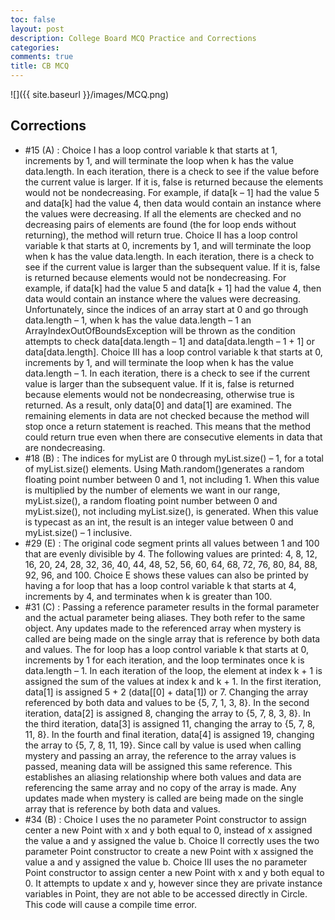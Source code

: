```yaml
---
toc: false
layout: post
description: College Board MCQ Practice and Corrections
categories: 
comments: true
title: CB MCQ
---
```


![]({{ site.baseurl }}/images/MCQ.png)

## Corrections
- #15 (A) : Choice I has a loop control variable k that starts at 1, increments by 1, and will terminate the loop when k has the value data.length. In each iteration, there is a check to see if the value before the current value is larger. If it is, false is returned because the elements would not be nondecreasing. For example, if data[k – 1] had the value 5 and data[k] had the value 4, then data would contain an instance where the values were decreasing. If all the elements are checked and no decreasing pairs of elements are found (the for loop ends without returning), the method will return true. Choice II has a loop control variable k that starts at 0, increments by 1, and will terminate the loop when k has the value data.length. In each iteration, there is a check to see if the current value is larger than the subsequent value. If it is, false is returned because elements would not be nondecreasing. For example, if data[k] had the value 5 and data[k + 1] had the value 4, then data would contain an instance where the values were decreasing. Unfortunately, since the indices of an array start at 0 and go through data.length – 1, when k has the value data.length – 1 an ArrayIndexOutOfBoundsException will be thrown as the condition attempts to check data[data.length – 1] and data[data.length – 1 + 1] or data[data.length]. Choice III has a loop control variable k that starts at 0, increments by 1, and will terminate the loop when k has the value data.length – 1. In each iteration, there is a check to see if the current value is larger than the subsequent value. If it is, false is returned because elements would not be nondecreasing, otherwise true is returned. As a result, only data[0] and data[1] are examined. The remaining elements in data are not checked because the method will stop once a return statement is reached. This means that the method could return true even when there are consecutive elements in data that are nondecreasing.
- #18 (B) : The indices for myList are 0 through myList.size() – 1, for a total of myList.size() elements. Using Math.random()generates a random floating point number between 0 and 1, not including 1. When this value is multiplied by the number of elements we want in our range, myList.size(), a random floating point number between 0 and myList.size(), not including myList.size(), is generated. When this value is typecast as an int, the result is an integer value between 0 and myList.size() – 1 inclusive.
- #29 (E) : The original code segment prints all values between 1 and 100 that are evenly divisible by 4. The following values are printed: 4, 8, 12, 16, 20, 24, 28, 32, 36, 40, 44, 48, 52, 56, 60, 64, 68, 72, 76, 80, 84, 88, 92, 96, and 100. Choice E shows these values can also be printed by having a for loop that has a loop control variable k that starts at 4, increments by 4, and terminates when k is greater than 100.
- #31 (C) : Passing a reference parameter results in the formal parameter and the actual parameter being aliases. They both refer to the same object. Any updates made to the referenced array when mystery is called are being made on the single array that is reference by both data and values. The for loop has a loop control variable k that starts at 0, increments by 1 for each iteration, and the loop terminates once k is data.length – 1. In each iteration of the loop, the element at index k + 1 is assigned the sum of the values at index k and k + 1. In the first iteration, data[1] is assigned 5 + 2 (data[[0] + data[1]) or 7. Changing the array referenced by both data and values to be {5, 7, 1, 3, 8}. In the second iteration, data[2] is assigned 8, changing the array to {5, 7, 8, 3, 8}. In the third iteration, data[3] is assigned 11, changing the array to {5, 7, 8, 11, 8}. In the fourth and final iteration, data[4] is assigned 19, changing the array to {5, 7, 8, 11, 19}. Since call by value is used when calling mystery and passing an array, the reference to the array values is passed, meaning data will be assigned this same reference. This establishes an aliasing relationship where both values and data are referencing the same array and no copy of the array is made. Any updates made when mystery is called are being made on the single array that is reference by both data and values.
- #34 (B) : Choice I uses the no parameter Point constructor to assign center a new Point with x and y both equal to 0, instead of x assigned the value a and y assigned the value b. Choice II correctly uses the two parameter Point constructor to create a new Point with x assigned the value a and y assigned the value b. Choice III uses the no parameter Point constructor to assign center a new Point with x and y both equal to 0. It attempts to update x and y, however since they are private instance variables in Point, they are not able to be accessed directly in Circle. This code will cause a compile time error.